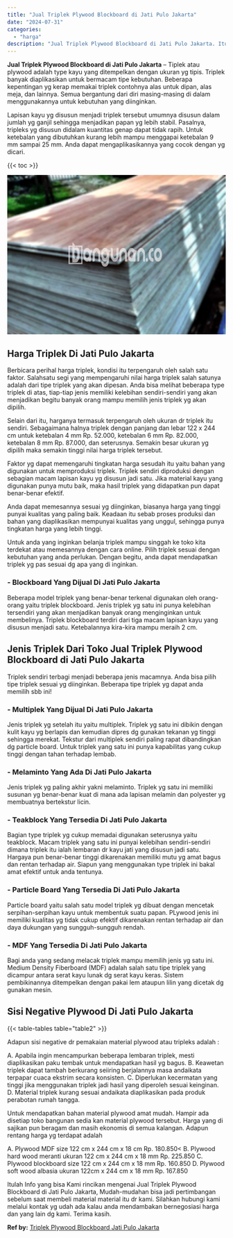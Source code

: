 ```yaml
---
title: "Jual Triplek Plywood Blockboard di Jati Pulo Jakarta"
date: "2024-07-31"
categories: 
  - "harga"
description: "Jual Triplek Plywood Blockboard di Jati Pulo Jakarta. Itulah Info yang bisa Kami rincikan mengenai Jual Triplek Plywood Blockboard di Jati Pulo Jakarta, Muda..."
---
```


**Jual Triplek Plywood Blockboard di Jati Pulo Jakarta** – Tiplek atau plywood adalah type kayu yang ditempelkan dengan ukuran yg tipis. Triplek banyak diaplikasikan untuk bermacam tipe kebutuhan. Beberapa kepentingan yg kerap memakai triplek contohnya alas untuk dipan, alas meja, dan lainnya. Semua bergantung dari diri masing-masing di dalam menggunakannya untuk kebutuhan yang diinginkan.

Lapisan kayu yg disusun menjadi triplek tersebut umumnya disusun dalam jumlah yg ganjil sehingga menjadikan papan yg lebih stabil. Pasalnya, tripleks yg disusun didalam kuantitas genap dapat tidak rapih. Untuk ketebalan yang dibutuhkan kurang lebih mampu menggapai ketebalan 9 mm sampai 25 mm. Anda dapat mengaplikasikannya yang cocok dengan yg dicari.

{{< toc >}}

![Jual Triplek Plywood Blockboard di Jati Pulo Jakarta](/images/jual-triplek-murah-09.png)

## Harga Triplek Di Jati Pulo Jakarta

Berbicara perihal harga triplek, kondisi itu terpengaruh oleh salah satu faktor. Salahsatu segi yang mempengaruhi nilai harga triplek salah satunya adalah dari tipe triplek yang akan dipesan. Anda bisa melihat beberapa type triplek di atas, tiap-tiap jenis memiliki kelebihan sendiri-sendiri yang akan menjadikan begitu banyak orang mampu memilih jenis triplek yg akan dipilih.

Selain dari itu, harganya termasuk terpengaruh oleh ukuran dr triplek itu sendiri. Sebagaimana halnya triplek dengan panjang dan lebar 122 x 244 cm untuk ketebalan 4 mm Rp. 52.000, ketebalan 6 mm Rp. 82.000, ketebalan 8 mm Rp. 87.000, dan seterusnya. Semakin besar ukuran yg dipilih maka semakin tinggi nilai harga triplek tersebut.

Faktor yg dapat memengaruhi tingkatan harga sesudah itu yaitu bahan yang digunakan untuk memproduksi triplek. Triplek sendiri diproduksi dengan sebagian macam lapisan kayu yg disusun jadi satu. Jika material kayu yang digunakan punya mutu baik, maka hasil triplek yang didapatkan pun dapat benar-benar efektif.

Anda dapat memesannya sesuai yg diinginkan, biasanya harga yang tinggi punyai kualitas yang paling baik. Keadaan itu sebab proses produksi dan bahan yang diaplikasikan mempunyai kualitas yang unggul, sehingga punya tingkatan harga yang lebih tinggi.

Untuk anda yang inginkan belanja triplek mampu singgah ke toko kita terdekat atau memesannya dengan cara online. Pilih triplek sesuai dengan kebutuhan yang anda perlukan. Dengan begitu, anda dapat mendapatkan triplek yg pas sesuai dg apa yang di inginkan.

### \- Blockboard Yang Dijual Di Jati Pulo Jakarta

Beberapa model triplek yang benar-benar terkenal digunakan oleh orang-orang yaitu triplek blockboard. Jenis triplek yg satu ini punya kelebihan tersendiri yang akan menjadikan banyak orang menginginkan untuk membelinya. Triplek blockboard terdiri dari tiga macam lapisan kayu yang disusun menjadi satu. Ketebalannya kira-kira mampu meraih 2 cm.

## Jenis Triplek Dari Toko Jual Triplek Plywood Blockboard di Jati Pulo Jakarta

Triplek sendiri terbagi menjadi beberapa jenis macamnya. Anda bisa pilih tipe triplek sesuai yg diinginkan. Beberapa tipe triplek yg dapat anda memilih sbb ini!

### \- Multiplek Yang Dijual Di Jati Pulo Jakarta

Jenis triplek yg setelah itu yaitu multiplek. Triplek yg satu ini dibikin dengan kulit kayu yg berlapis dan kemudian dipres dg gunakan tekanan yg tinggi sehingga merekat. Tekstur dari multiplek sendiri paling rapat dibandingkan dg particle board. Untuk triplek yang satu ini punya kapabilitas yang cukup tinggi dengan tahan terhadap lembab.

### \- Melaminto Yang Ada Di Jati Pulo Jakarta

Jenis triplek yg paling akhir yakni melaminto. Triplek yg satu ini memiliki susunan yg benar-benar kuat di mana ada lapisan melamin dan polyester yg membuatnya bertekstur licin.

### \- Teakblock Yang Tersedia Di Jati Pulo Jakarta

Bagian type triplek yg cukup memadai digunakan seterusnya yaitu teakblock. Macam triplek yang satu ini punyai kelebihan sendiri-sendiri dimana triplek itu ialah lembaran dr kayu jati yang disusun jadi satu. Hargaya pun benar-benar tinggi dikarenakan memiliki mutu yg amat bagus dan rentan terhadap air. Siapun yang menggunakan type triplek ini bakal amat efektif untuk anda tentunya.

### \- Particle Board Yang Tersedia Di Jati Pulo Jakarta

Particle board yaitu salah satu model triplek yg dibuat dengan mencetak serpihan-serpihan kayu untuk membentuk suatu papan. PLywood jenis ini memiliki kualitas yg tidak cukup efektif dikarenakan rentan terhadap air dan daya dukungan yang sungguh-sungguh rendah.

### \- MDF Yang Tersedia Di Jati Pulo Jakarta

Bagi anda yang sedang melacak triplek mampu memilih jenis yg satu ini. Medium Density Fiberboard (MDF) adalah salah satu tipe triplek yang dicampur antara serat kayu lunak dg serat kayu keras. Sistem pembikinannya ditempelkan dengan pakai lem ataupun lilin yang dicetak dg gunakan mesin.

## Sisi Negative Plywood Di Jati Pulo Jakarta

{{< table-tables table="table2" >}}

Adapun sisi negative dr pemakaian material plywood atau tripleks adalah :

A. Apabila ingin mencampurkan beberapa lembaran triplek, mesti diaplikasikan paku tembak untuk mendapatkan hasil yg bagus. B. Keawetan triplek dapat tambah berkurang seiiring berjalannya masa andaikata terpapar cuaca ekstrim secara konsisten. C. Diperlukan kecermatan yang tinggi jika menggunakan triplek jadi hasil yang diperoleh sesuai keinginan. D. Material triplek kurang sesuai andaikata diaplikasikan pada produk perabotan rumah tangga.

Untuk mendapatkan bahan material plywood amat mudah. Hampir ada disetiap toko bangunan sedia kan material plywood tersebut. Harga yang di sajikan pun beragam dan masih ekonomis di semua kalangan. Adapun rentang harga yg terdapat adalah

A. Plywood MDF size 122 cm x 244 cm x 18 cm Rp. 180.850< B. Plywood hard wood meranti ukuran 122 cm x 244 cm x 18 mm Rp. 225.850 C. Plywood blockboard size 122 cm x 244 cm x 18 mm Rp. 160.850 D. Plywood soft wood albasia ukuran 122cm x 244 cm x 18 mm Rp. 167.850

Itulah Info yang bisa Kami rincikan mengenai Jual Triplek Plywood Blockboard di Jati Pulo Jakarta, Mudah-mudahan bisa jadi pertimbangan sebelum saat membeli material material itu dr kami. Silahkan hubungi kami melalui kontak yg udah ada kalau anda mendambakan bernegosiasi harga dan yang lain dg kami. Terima kasih.

**Ref by:** [Triplek Plywood Blockboard Jati Pulo Jakarta](https://id.wikipedia.org/wiki/Triplek)
